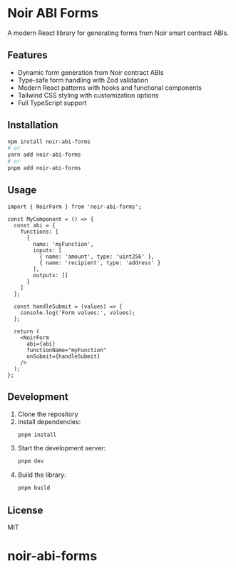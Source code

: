 # Noir ABI Forms

A modern React library for generating forms from Noir smart contract ABIs.

## Features

- Dynamic form generation from Noir contract ABIs
- Type-safe form handling with Zod validation
- Modern React patterns with hooks and functional components
- Tailwind CSS styling with customization options
- Full TypeScript support

## Installation

```bash
npm install noir-abi-forms
# or
yarn add noir-abi-forms
# or
pnpm add noir-abi-forms
```

## Usage

```tsx
import { NoirForm } from 'noir-abi-forms';

const MyComponent = () => {
  const abi = {
    functions: [
      {
        name: 'myFunction',
        inputs: [
          { name: 'amount', type: 'uint256' },
          { name: 'recipient', type: 'address' }
        ],
        outputs: []
      }
    ]
  };

  const handleSubmit = (values) => {
    console.log('Form values:', values);
  };

  return (
    <NoirForm
      abi={abi}
      functionName="myFunction"
      onSubmit={handleSubmit}
    />
  );
};
```

## Development

1. Clone the repository
2. Install dependencies:
   ```bash
   pnpm install
   ```
3. Start the development server:
   ```bash
   pnpm dev
   ```
4. Build the library:
   ```bash
   pnpm build
   ```

## License

MIT
# noir-abi-forms

